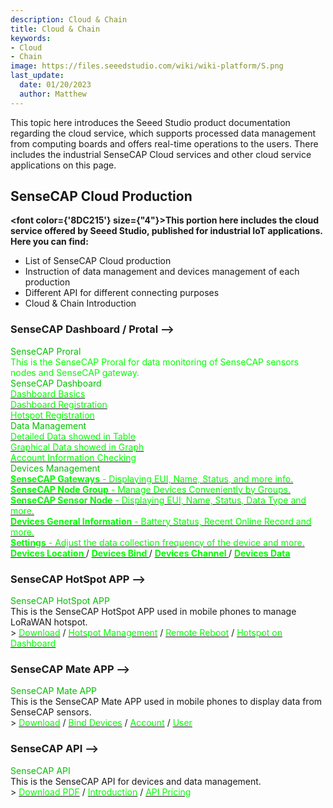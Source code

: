 ```yaml
---
description: Cloud & Chain
title: Cloud & Chain
keywords:
- Cloud
- Chain
image: https://files.seeedstudio.com/wiki/wiki-platform/S.png
last_update:
  date: 01/20/2023
  author: Matthew
---
```


This topic here introduces the Seeed Studio product documentation regarding the cloud service, which supports processed data management from computing boards and offers real-time operations to the users. There includes the industrial SenseCAP Cloud services and other cloud service applications on this page.

## SenseCAP Cloud Production

<strong><font color={'8DC215'} size={"4"}>This portion here includes the cloud service offered by Seeed Studio, published for industrial IoT applications. Here you can find:</font></strong>

- List of SenseCAP Cloud production
- Instruction of data management and devices management of each production
- Different API for different connecting purposes
- Cloud & Chain Introduction

### SenseCAP Dashboard / Protal -->

<div class="title_container">
    <a class="title_item" style={{textAlign: 'center'}}>
            <div class="start_card_title" style={{textAlign: 'center'}}><font color={'8DC215'} size={"6"}>SenseCAP Proral</font></div>
            <div class="start_card_title" style={{textAlign: 'center'}}><font color={'FFFFFF'} size={"3"}>This is the SenseCAP Proral for data monitoring of SenseCAP sensors nodes and SenseCAP gateway.</font></div>
    </a>
</div>

<div class="intro_container">
    <a class="intro_item" style={{textAlign: 'center'}}>
            <div class="start_card_title" style={{textAlign: 'center'}}><font color={'8DC215'} size={"5"}>SenseCAP Dashboard</font></div>
            <a href="Cloud_Chain/SenseCAP_Dashboard/Dashboard_Basics" target="_blank"><span><font color={'FFFFFF'} size={"2"}> Dashboard Basics </font></span></a>
            <br/>
            <a href="Cloud_Chain/SenseCAP_Dashboard/Dashboard_Registration" target="_blank"><span><font color={'FFFFFF'} size={"2"}> Dashboard Registration </font></span></a>
            <br/>
            <a href="Cloud_Chain/SenseCAP_Dashboard/Hotspot_Registration" target="_blank"><span><font color={'FFFFFF'} size={"2"}> Hotspot Registration </font></span></a>
            <br/>
    </a>
    <a class="intro_item" style={{textAlign: 'center'}}>
            <div class="start_card_title" style={{textAlign: 'center'}}><font color={'8DC215'} size={"5"}>Data Management</font></div>
            <a href="Cloud_Chain/SenseCAP_Portal/Detail_Introduction/Data_Management#table" target="_blank"><span><font color={'FFFFFF'} size={"2"}> Detailed Data showed in Table </font></span></a>
            <br/>
            <a href="Cloud_Chain/SenseCAP_Portal/Detail_Introduction/Data_Management#graph" target="_blank"><span><font color={'FFFFFF'} size={"2"}> Graphical Data showed in Graph </font></span></a>
            <br/>
            <a href="Cloud_Chain/SenseCAP_Portal/Detail_Introduction/Data_Management#check-account-info" target="_blank"><span><font color={'FFFFFF'} size={"2"}> Account Information Checking </font></span></a>
            <br/>
    </a>
</div>

<div class="independent_container">
    <a class="independent_item" style={{textAlign: 'left'}}>
            <div class="independent_title" style={{textAlign: 'center'}}><font color={'8DC215'} size={"5"}>Devices Management</font></div>
            <a href="Cloud_Chain/SenseCAP_Portal/Detail_Introduction/Device_Management#gateway" target="_blank"><span><font color={'FFFFFF'} size={"2"}> <strong>SenseCAP Gateways</strong> - Displaying EUI, Name, Status, and more info.</font></span></a>
            <br/>
            <a href="Cloud_Chain/SenseCAP_Portal/Detail_Introduction/Device_Management#node-group-management" target="_blank"><span><font color={'FFFFFF'} size={"2"}> <strong>SenseCAP Node Group</strong> - Manage Devices Conveniently by Groups. </font></span></a>
            <br/>
            <a href="Cloud_Chain/SenseCAP_Portal/Detail_Introduction/Device_Management#sensor-node-management" target="_blank"><span><font color={'FFFFFF'} size={"2"}> <strong>SenseCAP Sensor Node</strong> - Displaying EUI, Name, Status, Data Type and more. </font></span></a>
            <br/>
            <a href="Cloud_Chain/SenseCAP_Portal/Detail_Introduction/Device_Management#general-information" target="_blank"><span><font color={'FFFFFF'} size={"2"}> <strong>Devices General Information</strong> - Battery Status, Recent Online Record and more. </font></span></a>
            <br/>
            <a href="Cloud_Chain/SenseCAP_Portal/Detail_Introduction/Device_Management#settings" target="_blank"><span><font color={'FFFFFF'} size={"2"}> <strong>Settings</strong> - Adjust the data collection frequency of the device and more. </font></span></a>
            <br/>
            <a href="Cloud_Chain/SenseCAP_Portal/Detail_Introduction/Device_Management#location" target="_blank"><span><font color={'FFFFFF'} size={"2"}> <strong>Devices Location </strong></font></span></a> 
            /
            <a href="Cloud_Chain/SenseCAP_Portal/Detail_Introduction/Device_Management#bind-device" target="_blank"><span><font color={'FFFFFF'} size={"2"}> <strong>Devices Bind </strong></font></span></a>
            /
            <a href="Cloud_Chain/SenseCAP_Portal/Detail_Introduction/Device_Management#channel" target="_blank"><span><font color={'FFFFFF'} size={"2"}> <strong>Devices Channel </strong></font></span></a>
            /
            <a href="Cloud_Chain/SenseCAP_Portal/Detail_Introduction/Device_Management#data" target="_blank"><span><font color={'FFFFFF'} size={"2"}> <strong>Devices Data </strong></font></span></a>
    </a>
</div>

### SenseCAP HotSpot APP -->

<div class="title_container">
    <a class="title_item" style={{textAlign: 'center'}}>
            <div class="start_card_title" style={{textAlign: 'center'}}><font color={'8DC215'} size={"6"}>SenseCAP HotSpot APP</font></div>
            This is the SenseCAP HotSpot APP used in mobile phones to manage LoRaWAN hotspot.
            <br/>
            > <a href="Cloud_Chain/SenseCAP_Hotspot_APP/Download_APP" target="_blank"><span><font color={'FFFFFF'} size={"3"}>Download</font></span></a> / <a href="Cloud_Chain/SenseCAP_Hotspot_APP/Hotspot_Management" target="_blank"><span><font color={'FFFFFF'} size={"3"}>Hotspot Management</font></span></a> / <a href="Cloud_Chain/SenseCAP_Hotspot_APP/Remote Reboot" target="_blank"><span><font color={'FFFFFF'} size={"3"}>Remote Reboot</font></span></a> / <a href="Cloud_Chain/SenseCAP_Hotspot_APP/Hotspot_Onboarding" target="_blank"><span><font color={'FFFFFF'} size={"3"}>Hotspot on Dashboard</font></span></a>
    </a>
</div>

### SenseCAP Mate APP -->

<div class="title_container">
    <a class="title_item" style={{textAlign: 'center'}}>
            <div class="start_card_title" style={{textAlign: 'center'}}><font color={'8DC215'} size={"6"}>SenseCAP Mate APP</font></div>
            This is the SenseCAP Mate APP used in mobile phones to display data from SenseCAP sensors.
            <br/>
            > <a href="Cloud_Chain/SenseCAP_Mate_APP/SenseCAP_APP#download" target="_blank"><span><font color={'FFFFFF'} size={"3"}>Download</font></span></a> / <a href="Cloud_Chain/SenseCAP_Mate_APP/SenseCAP_APP#config" target="_blank"><span><font color={'FFFFFF'} size={"3"}>Bind Devices</font></span></a> / <a href="Cloud_Chain/SenseCAP_Mate_APP/SenseCAP_APP#account" target="_blank"><span><font color={'FFFFFF'} size={"3"}>Account</font></span></a> / <a href="Cloud_Chain/SenseCAP_Mate_APP/SenseCAP_APP#user" target="_blank"><span><font color={'FFFFFF'} size={"3"}>User</font></span></a>
    </a>
</div>

### SenseCAP API -->

<div class="title_container">
    <a class="title_item" style={{textAlign: 'center'}}>
            <div class="start_card_title" style={{textAlign: 'center'}}><font color={'8DC215'} size={"6"}>SenseCAP API </font></div>
            This is the SenseCAP API for devices and data management.
            <br/>
            > <a href="https://sensecap-docs.seeed.cc/pdf/sensecap_opanapi_document_en.pdf" target="_blank"><span><font color={'FFFFFF'} size={"3"}>Download PDF</font></span></a> / <a href="Cloud_Chain/SenseCAP_API/SenseCAP_API_Introduction" target="_blank"><span><font color={'FFFFFF'} size={"3"}>Introduction</font></span></a> / <a href="Cloud_Chain/SenseCAP_API/API_pricing" target="_blank"><span><font color={'FFFFFF'} size={"3"}>API Pricing</font></span></a>
    </a>
</div>
